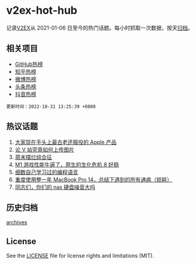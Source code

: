 # v2ex-hot-hub

 记录[V2EX](https://www.v2ex.com/)从 2021-01-06 日至今的热门话题。每小时抓取一次数据，按天[归档](archives)。
 
 ## 相关项目

- [GitHub热榜](https://github.com/snaildev/github-hot-hub)
- [知乎热榜](https://github.com/snaildev/zhihu-hot-hub)
- [微博热榜](https://github.com/snaildev/weibo-hot-hub)
- [头条热榜](https://github.com/snaildev/toutiao-hot-hub)
- [抖音热榜](https://github.com/snaildev/douyin-hot-hub)


 `更新时间：2022-10-31 13:25:39 +0800`

## 热议话题

1. [大家现在手头上最古老还服役的 Apple 产品](https://www.v2ex.com/t/891165)
1. [论 V 站究竟如何上传图片](https://www.v2ex.com/t/891241)
1. [周末摆烂综合征](https://www.v2ex.com/t/891175)
1. [M1 游戏性能牛逼了，原生的生化危机 8 好稳](https://www.v2ex.com/t/891152)
1. [细数自己学习过的编程语言](https://www.v2ex.com/t/891197)
1. [重度使用整一年 MacBook Pro 14，总结下遇到的所有通病（损耗）](https://www.v2ex.com/t/891176)
1. [同志们，你们的 nas 硬盘噪音大吗](https://www.v2ex.com/t/891332)

## 历史归档

[archives](archives)

## License

See the [LICENSE](LICENSE) file for license rights and limitations (MIT).
